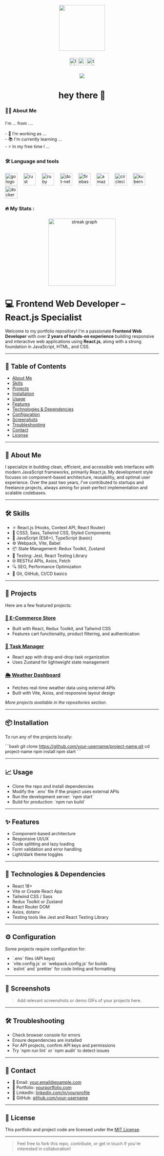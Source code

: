 <div align="center">
  <img height="150" src="https://media.giphy.com/media/M9gbBd9nbDrOTu1Mqx/giphy.gif"  />
</div>

###

<div align="center">
  <img src="https://img.shields.io/static/v1?message=LinkedIn&logo=linkedin&label=&color=0077B5&logoColor=white&labelColor=&style=for-the-badge" height="25" alt="linkedin logo"  />
  <img src="https://img.shields.io/static/v1?message=Youtube&logo=youtube&label=&color=FF0000&logoColor=white&labelColor=&style=for-the-badge" height="25" alt="youtube logo"  />
  <img src="https://img.shields.io/static/v1?message=Twitter&logo=twitter&label=&color=1DA1F2&logoColor=white&labelColor=&style=for-the-badge" height="25" alt="twitter logo"  />
</div>

###

<div align="center">
  <img src="https://visitor-badge.laobi.icu/badge?page_id=hrushipawar28.hrushipawar28&"  />
</div>

###

<h1 align="center">hey there 👋</h1>

###

<h3 align="left">👩‍💻  About Me</h3>

###

<p align="left">I'm ... from ....<br><br>- 🔭 I’m working as ...<br>- 📚 I'm currently learning ...<br>- ⚡ In my free time I ...</p>

###

<h3 align="left">🛠 Language and tools</h3>

###

<div align="left">
  <img src="https://cdn.jsdelivr.net/gh/devicons/devicon/icons/go/go-original-wordmark.svg" height="40" alt="go logo"  />
  <img width="12" />
  <img src="https://cdn.jsdelivr.net/gh/devicons/devicon/icons/rust/rust-original.svg" height="40" alt="rust logo"  />
  <img width="12" />
  <img src="https://cdn.jsdelivr.net/gh/devicons/devicon/icons/ruby/ruby-plain-wordmark.svg" height="40" alt="ruby logo"  />
  <img width="12" />
  <img src="https://cdn.jsdelivr.net/gh/devicons/devicon/icons/dot-net/dot-net-plain-wordmark.svg" height="40" alt="dot-net logo"  />
  <img width="12" />
  <img src="https://cdn.jsdelivr.net/gh/devicons/devicon/icons/firebase/firebase-plain-wordmark.svg" height="40" alt="firebase logo"  />
  <img width="12" />
  <img src="https://cdn.jsdelivr.net/gh/devicons/devicon/icons/amazonwebservices/amazonwebservices-line-wordmark.svg" height="40" alt="amazonwebservices logo"  />
  <img width="12" />
  <img src="https://cdn.jsdelivr.net/gh/devicons/devicon/icons/circleci/circleci-plain.svg" height="40" alt="circleci logo"  />
  <img width="12" />
  <img src="https://cdn.jsdelivr.net/gh/devicons/devicon/icons/kubernetes/kubernetes-plain.svg" height="40" alt="kubernetes logo"  />
  <img width="12" />
  <img src="https://cdn.jsdelivr.net/gh/devicons/devicon/icons/docker/docker-plain-wordmark.svg" height="40" alt="docker logo"  />
</div>

###

<h3 align="left">🔥   My Stats :</h3>

###

<div align="center">
  <img src="https://streak-stats.demolab.com?user=hrushipawar28&locale=en&mode=daily&theme=dark&hide_border=false&border_radius=5&order=3" height="220" alt="streak graph"  />
</div>

###

# 💻 Frontend Web Developer – React.js Specialist

Welcome to my portfolio repository! I'm a passionate **Frontend Web Developer** with over **2 years of hands-on experience** building responsive and interactive web applications using **React.js**, along with a strong foundation in JavaScript, HTML, and CSS.

---

## 📑 Table of Contents

- [About Me](#about-me)
- [Skills](#skills)
- [Projects](#projects)
- [Installation](#installation)
- [Usage](#usage)
- [Features](#features)
- [Technologies & Dependencies](#technologies--dependencies)
- [Configuration](#configuration)
- [Screenshots](#screenshots)
- [Troubleshooting](#troubleshooting)
- [Contact](#contact)
- [License](#license)

---

## 👤 About Me

I specialize in building clean, efficient, and accessible web interfaces with modern JavaScript frameworks, primarily React.js. My development style focuses on component-based architecture, reusability, and optimal user experience. Over the past two years, I've contributed to startups and freelance projects, always aiming for pixel-perfect implementation and scalable codebases.

---

## 🛠️ Skills

- ⚛️ React.js (Hooks, Context API, React Router)
- 💅 CSS3, Sass, Tailwind CSS, Styled Components
- 🧠 JavaScript (ES6+), TypeScript (basic)
- ⚙️ Webpack, Vite, Babel
- 📦 State Management: Redux Toolkit, Zustand
- 🧪 Testing: Jest, React Testing Library
- 🌐 RESTful APIs, Axios, Fetch
- 🔍 SEO, Performance Optimization
- 🔧 Git, GitHub, CI/CD basics

---

## 🚀 Projects

Here are a few featured projects:

### [🏪 E-Commerce Store](https://github.com/your-username/ecommerce-store)
- Built with React, Redux Toolkit, and Tailwind CSS
- Features cart functionality, product filtering, and authentication

### [📅 Task Manager](https://github.com/your-username/task-manager)
- React app with drag-and-drop task organization
- Uses Zustand for lightweight state management

### [🌦️ Weather Dashboard](https://github.com/your-username/weather-dashboard)
- Fetches real-time weather data using external APIs
- Built with Vite, Axios, and responsive layout design

*More projects available in the repositories section.*

---

## 📦 Installation

To run any of the projects locally:

\`\`\`bash
git clone https://github.com/your-username/project-name.git
cd project-name
npm install
npm start
\`\`\`

---

## 📈 Usage

- Clone the repo and install dependencies
- Modify the \`.env\` file if the project uses external APIs
- Run the development server: \`npm start\`
- Build for production: \`npm run build\`

---

## ✨ Features

- Component-based architecture
- Responsive UI/UX
- Code splitting and lazy loading
- Form validation and error handling
- Light/dark theme toggles

---

## 🧰 Technologies & Dependencies

- React 18+
- Vite or Create React App
- Tailwind CSS / Sass
- Redux Toolkit or Zustand
- React Router DOM
- Axios, dotenv
- Testing tools like Jest and React Testing Library

---

## ⚙️ Configuration

Some projects require configuration for:

- \`.env\` files (API keys)
- \`vite.config.js\` or \`webpack.config.js\` for builds
- \`eslint\` and \`prettier\` for code linting and formatting

---

## 📸 Screenshots

> Add relevant screenshots or demo GIFs of your projects here.

---

## 🛠️ Troubleshooting

- Check browser console for errors
- Ensure dependencies are installed
- For API projects, confirm API keys and permissions
- Try \`npm run lint\` or \`npm audit\` to detect issues

---

## 🤝 Contact

- 📧 Email: your.email@example.com
- 💼 Portfolio: [yourportfolio.com](https://yourportfolio.com)
- 🔗 LinkedIn: [linkedin.com/in/yourprofile](https://linkedin.com/in/yourprofile)
- 🐙 GitHub: [github.com/your-username](https://github.com/your-username)

---

## 📄 License

This portfolio and project code are licensed under the [MIT License](LICENSE).

---

> Feel free to fork this repo, contribute, or get in touch if you're interested in collaboration!
